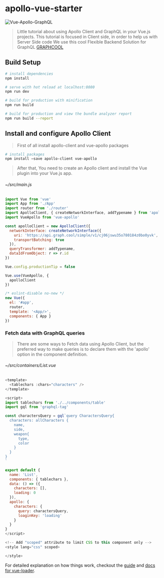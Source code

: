 # apollo-vue-starter

![Vue-Apollo-GraphQL](https://camo.githubusercontent.com/e78e52aa36ff76ef5e142bfeced3b5f657b3fc26/68747470733a2f2f63646e2d696d616765732d312e6d656469756d2e636f6d2f6d61782f3830302f312a483941414e6f6f664c716a53313058643554775259772e706e67)

> Little tutorial about using Apollo Client and GraphQL in your Vue.js projects. This tutorial is focused in Client side, in order to help us with Server Side code We use this cool Flexible Backend Solution for GraphQL [GRAPHCOOL](https://www.graph.cool/)

## Build Setup

``` bash
# install dependencies
npm install

# serve with hot reload at localhost:8080
npm run dev

# build for production with minification
npm run build

# build for production and view the bundle analyzer report
npm run build --report
```

## Install and configure Apollo Client

> First of all install apollo-client and vue-apollo packages

``` bash
# install packages
npm install —save apollo-client vue-apollo
```

> After that, You need to create an Apollo client and install the Vue plugin into your Vue.js app.

###### ~/src/main.js
```javascript
import Vue from 'vue'
import App from './App'
import router from './router'
import ApolloClient, { createNetworkInterface, addTypename } from 'apollo-client'
import VueApollo from 'vue-apollo'

const apolloClient = new ApolloClient({
  networkInterface: createNetworkInterface({
    uri: 'https://api.graph.cool/simple/v1/cj06jswu35o780184z0bo0yvk',
    transportBatching: true
  }),
  queryTransformer: addTypename,
  dataIdFromObject: r => r.id
})

Vue.config.productionTip = false

Vue.use(VueApollo, {
  apolloClient
})

/* eslint-disable no-new */
new Vue({
  el: '#app',
  router,
  template: '<App/>',
  components: { App }
})
```

### Fetch data with GraphQL queries

> There are some ways to Fetch data using Apollo Client, but the preferred way to make queries is to declare them with the 'apollo' option in the component definition.

###### ~/src/containers/List.vue
```javascript
<template>
  <tablechars :chars="characters" />
</template>

<script>
import tablechars from './../components/table'
import gql from 'graphql-tag'

const charactersQuery = gql`query CharactersQuery{
  characters: allCharacters {
    name,
    side,
    weapon{
      type,
      color
    }
  }
}
`

export default {
  name: 'List',
  components: { tablechars },
  data: () => ({
    characters: [],
    loading: 0
  }),
  apollo: {
    characters: {
      query: charactersQuery,
      loaginKey: 'loading'
    }
  }
}
</script>

<!-- Add "scoped" attribute to limit CSS to this component only -->
<style lang="css" scoped>

</style>
```




For detailed explanation on how things work, checkout the [guide](http://vuejs-templates.github.io/webpack/) and [docs for vue-loader](http://vuejs.github.io/vue-loader).
